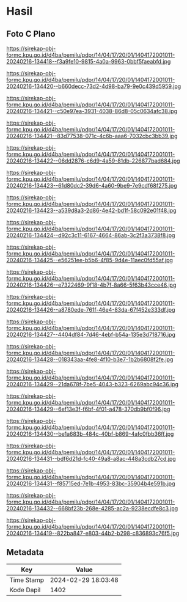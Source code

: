 # Hasil

## Foto C Plano

https://sirekap-obj-formc.kpu.go.id/d4ba/pemilu/pdpr/14/04/17/20/01/1404172001011-20240216-134418--f3a9fe10-9815-4a0a-9963-0bbf5faeabfd.jpg

https://sirekap-obj-formc.kpu.go.id/d4ba/pemilu/pdpr/14/04/17/20/01/1404172001011-20240216-134420--b660decc-73d2-4d98-ba79-9e0c439d5959.jpg

https://sirekap-obj-formc.kpu.go.id/d4ba/pemilu/pdpr/14/04/17/20/01/1404172001011-20240216-134421--c50e97ea-3931-4038-86d8-05c0634afc38.jpg

https://sirekap-obj-formc.kpu.go.id/d4ba/pemilu/pdpr/14/04/17/20/01/1404172001011-20240216-134421--83d77538-071c-4c6b-aaa6-7032cbc3bb39.jpg

https://sirekap-obj-formc.kpu.go.id/d4ba/pemilu/pdpr/14/04/17/20/01/1404172001011-20240216-134422--06dd2876-c6d9-4a59-81db-226877bad684.jpg

https://sirekap-obj-formc.kpu.go.id/d4ba/pemilu/pdpr/14/04/17/20/01/1404172001011-20240216-134423--61d80dc2-39d6-4a60-9be9-7e9cdf68f275.jpg

https://sirekap-obj-formc.kpu.go.id/d4ba/pemilu/pdpr/14/04/17/20/01/1404172001011-20240216-134423--a539d8a3-2d86-4e42-bd1f-58c092e01f48.jpg

https://sirekap-obj-formc.kpu.go.id/d4ba/pemilu/pdpr/14/04/17/20/01/1404172001011-20240216-134424--d92c3c11-6167-4664-86ab-3c2f3a3738f8.jpg

https://sirekap-obj-formc.kpu.go.id/d4ba/pemilu/pdpr/14/04/17/20/01/1404172001011-20240216-134425--e56251ee-b5b6-4f85-9d4e-11aec0fd55af.jpg

https://sirekap-obj-formc.kpu.go.id/d4ba/pemilu/pdpr/14/04/17/20/01/1404172001011-20240216-134426--e7322469-9f18-4b7f-8a66-5f63b43cce46.jpg

https://sirekap-obj-formc.kpu.go.id/d4ba/pemilu/pdpr/14/04/17/20/01/1404172001011-20240216-134426--a8780ede-761f-46e4-83da-67f452e333df.jpg

https://sirekap-obj-formc.kpu.go.id/d4ba/pemilu/pdpr/14/04/17/20/01/1404172001011-20240216-134427--4404df84-7d46-4ebf-b54a-135e3d718716.jpg

https://sirekap-obj-formc.kpu.go.id/d4ba/pemilu/pdpr/14/04/17/20/01/1404172001011-20240216-134428--018343aa-4fe8-4f10-b3e7-1b2b6808f2fe.jpg

https://sirekap-obj-formc.kpu.go.id/d4ba/pemilu/pdpr/14/04/17/20/01/1404172001011-20240216-134429--21da678f-7be5-4043-b323-6269abc94c36.jpg

https://sirekap-obj-formc.kpu.go.id/d4ba/pemilu/pdpr/14/04/17/20/01/1404172001011-20240216-134429--6ef13e3f-f6bf-4f01-a478-370db9bf0f96.jpg

https://sirekap-obj-formc.kpu.go.id/d4ba/pemilu/pdpr/14/04/17/20/01/1404172001011-20240216-134430--be1a683b-484c-40bf-b869-4afc0fbb36ff.jpg

https://sirekap-obj-formc.kpu.go.id/d4ba/pemilu/pdpr/14/04/17/20/01/1404172001011-20240216-134431--bdf6d21d-fc40-49a8-a8ac-448a3cdb27cd.jpg

https://sirekap-obj-formc.kpu.go.id/d4ba/pemilu/pdpr/14/04/17/20/01/1404172001011-20240216-134431--f85715ed-7e1b-4953-83bc-35904b4e591b.jpg

https://sirekap-obj-formc.kpu.go.id/d4ba/pemilu/pdpr/14/04/17/20/01/1404172001011-20240216-134432--668bf23b-268e-4285-ac2a-9238ecdfe8c3.jpg

https://sirekap-obj-formc.kpu.go.id/d4ba/pemilu/pdpr/14/04/17/20/01/1404172001011-20240216-134419--822ba847-e803-44b2-b298-c836893c76f5.jpg


## Metadata

| Key        | Value               |
| ---------- | ------------------- |
| Time Stamp | 2024-02-29 18:03:48 |
| Kode Dapil | 1402                |



